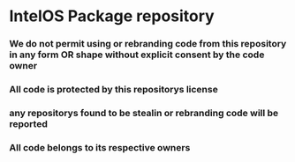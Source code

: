 # IntelOS Package repository
### **We do not permit using or rebranding code from this repository in any form OR shape without explicit consent by the code owner**
### All code is protected by this repositorys license
### any repositorys found to be stealin or rebranding code will be reported
### All code belongs to its respective owners
